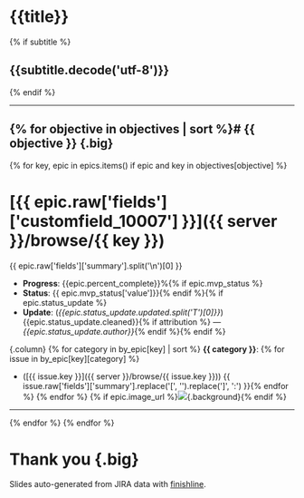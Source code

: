 # {{title}}

{% if subtitle %}
## {{subtitle.decode('utf-8')}}
{% endif %}

---
{% for objective in objectives | sort %}# {{ objective }} {.big}
---
{% for key, epic in epics.items() if epic and key in objectives[objective] %}
# [{{ epic.raw['fields']['customfield_10007'] }}]({{ server }}/browse/{{ key }})

{{ epic.raw['fields']['summary'].split('\n')[0] }}

* **Progress**:  {{epic.percent_complete}}%{% if epic.mvp_status %}
* **Status**: {{ epic.mvp_status['value']}}{% endif %}{% if epic.status_update %}
* **Update**: (*{{epic.status_update.updated.split('T')[0]}}*) {{epic.status_update.cleaned}}{% if attribution %} — *{{epic.status_update.author}}*{% endif %}{% endif %}

{.column}
{% for category in by_epic[key] | sort %}
**{{ category }}**:
{% for issue in by_epic[key][category] %}
* ([{{ issue.key }}]({{ server }}/browse/{{ issue.key }}))
  {{ issue.raw['fields']['summary'].replace('[', '').replace(']', ':') }}{% endfor %}
{% endfor %}
{% if epic.image_url %}![]({{epic.image_url}}){.background}{% endif %}
---
{% endfor %}
{% endfor %}
# Thank you {.big}
Slides auto-generated from JIRA data with [finishline](https://github.com/ralphbean/finishline).
